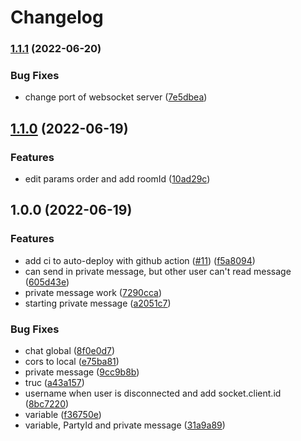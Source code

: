 # Changelog

### [1.1.1](https://www.github.com/SecretHouseGame/websocket/compare/v1.1.0...v1.1.1) (2022-06-20)


### Bug Fixes

* change port of websocket server ([7e5dbea](https://www.github.com/SecretHouseGame/websocket/commit/7e5dbeafe13a6b28ec3b54bc0c885212de2c6e42))

## [1.1.0](https://www.github.com/SecretHouseGame/websocket/compare/v1.0.0...v1.1.0) (2022-06-19)


### Features

* edit params order and add roomId ([10ad29c](https://www.github.com/SecretHouseGame/websocket/commit/10ad29c4d19fda10fbe97bb3ff112e70c549ee59))

## 1.0.0 (2022-06-19)


### Features

* add ci to auto-deploy with github action ([#11](https://www.github.com/SecretHouseGame/websocket/issues/11)) ([f5a8094](https://www.github.com/SecretHouseGame/websocket/commit/f5a80944c00d1b3f292fef8c3fe7205133363613))
* can send in private message, but other user can't read message ([605d43e](https://www.github.com/SecretHouseGame/websocket/commit/605d43eac42134d6b543555fdda3dc7372723947))
* private message work ([7290cca](https://www.github.com/SecretHouseGame/websocket/commit/7290cca531063ac82c16e0b0a878a92ffa1b266b))
* starting private message ([a2051c7](https://www.github.com/SecretHouseGame/websocket/commit/a2051c765a4f1ff87182fffc86d2f257d8f96122))


### Bug Fixes

* chat global ([8f0e0d7](https://www.github.com/SecretHouseGame/websocket/commit/8f0e0d7503b671edad502528c4d1c72e871175b8))
* cors to local ([e75ba81](https://www.github.com/SecretHouseGame/websocket/commit/e75ba8149bc7d7c55d3f74fbfcb9329bbc84267a))
* private message ([9cc9b8b](https://www.github.com/SecretHouseGame/websocket/commit/9cc9b8be176791d9782e593b8a627340ca9a01f5))
* truc ([a43a157](https://www.github.com/SecretHouseGame/websocket/commit/a43a1577a716d67f16a0461b7df522d021ce290c))
* username when user is disconnected and add socket.client.id ([8bc7220](https://www.github.com/SecretHouseGame/websocket/commit/8bc722046e254c7708489f5941af62170a00391e))
* variable ([f36750e](https://www.github.com/SecretHouseGame/websocket/commit/f36750ec468173ea22b3dec80ad7b1e8226ffcc9))
* variable, PartyId and private message ([31a9a89](https://www.github.com/SecretHouseGame/websocket/commit/31a9a899377090a45e9bec8ac1231b53ba47b157))
